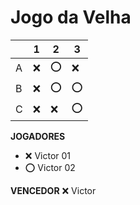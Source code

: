 # Jogo da Velha

|   | 1 | 2 | 3 |
|---|---|---|---|
| A |  ❌ |⭕   | ❌  |
| B | ❌ |  ⭕ |  ⭕ |
| C | ❌ |  ❌| ⭕  |

**JOGADORES**

- ❌ Victor 01 
- ⭕ Victor 02

**VENCEDOR**
❌ Victor